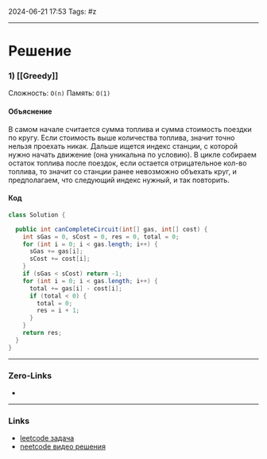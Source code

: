 2024-06-21 17:53
Tags: #z

___
# Решение
### 1) [[Greedy]]
Сложность: `O(n)`
Память: `O(1)`
#### Объяснение
В самом начале считается сумма топлива и сумма стоимость поездки по кругу. Если стоимость выше количества топлива, значит точно нельзя проехать никак.
Дальше ищется индекс станции, с которой нужно начать движение (она уникальна по условию).
В цикле собираем остаток топлива после поездок, если остается отрицательное кол-во топлива, то значит со станции ранее невозможно объехать круг, и предполагаем, что следующий индекс нужный, и так повторить.
#### Код
```java
class Solution {

  public int canCompleteCircuit(int[] gas, int[] cost) {
    int sGas = 0, sCost = 0, res = 0, total = 0;
    for (int i = 0; i < gas.length; i++) {
      sGas += gas[i];
      sCost += cost[i];
    }
    if (sGas < sCost) return -1;
    for (int i = 0; i < gas.length; i++) {
      total += gas[i] - cost[i];
      if (total < 0) {
        total = 0;
        res = i + 1;
      }
    }
    return res;
  }
}
```

___
### Zero-Links
- 

___
### Links
- [leetcode задача](https://leetcode.com/problems/gas-station/description/)
- [neetcode видео решения](https://www.youtube.com/watch?v=lJwbPZGo05A)